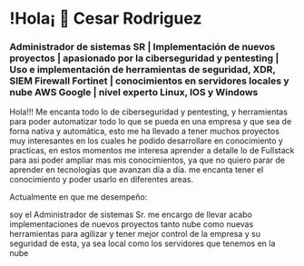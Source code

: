 # !Hola¡ 👋  Cesar Rodriguez


### Administrador de sistemas SR | Implementación de nuevos proyectos | apasionado por la ciberseguridad y pentesting | Uso e implementación de herramientas de seguridad, XDR, SIEM Firewall Fortinet | conocimientos en servidores locales y nube AWS Google | nivel experto  Linux, IOS y Windows 


Hola!!! Me encanta todo lo de ciberseguridad y pentesting, y herramientas para poder automatizar todo lo que se pueda en una empresa y que sea de forna nativa y automática, esto me ha llevado a tener muchos proyectos muy interesantes en los cuales he 
podido desarrollare en conocimiento y practicas, en estos momentos me interesa aprender a detalle lo de Fullstack para asi poder ampliar mas mis conocimientos, ya que no quiero parar de aprender en tecnologías que avanzan día a día.
me encanta tener el conocimiento y poder usarlo en diferentes areas.







Actualmente en que me desempeño:

soy el Administrador de sistemas Sr. me encargo de llevar acabo implementaciones de nuevos proyectos tanto nube como nuevas herramientas para agilizar y tener mejor control de la empresa y su seguridad de esta, ya sea local como los servidores que tenemos en la nube 





  


<!---
cesarmhu/cesarmhu is a ✨ special ✨ repository because its `README.md` (this file) appears on your GitHub profile.
You can click the Preview link to take a look at your changes.
--->
